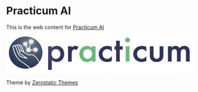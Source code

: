 # Practicum AI

This is the web content for [Practicum AI](https://practicumai.org)

[![Practicum AI Logo](images/practicumai_logo.jpg)](https://practicumai.org)

Theme by [Zerostatic Themes](https://www.zerostatic.io)
